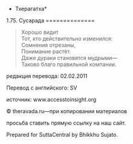 * Тхерагатха*

1\.75\. Сусарада
\=\=\=\=\=\=\=\=\=\=\=\=\=\=

> Хорошо видит  
> Тот, кто действительно изменился:  
> Сомнения отрезаны,  
> Понимание растёт\.  
> Даже дураки становятся мудрыми—  
> Таково благо правильной компании\.

редакция перевода: 02\.02\.2011

Перевод с английского: SV

источник: www\.accesstoinsight\.org

© theravada\.ru—при копировании материалов

просьба ставить прямую ссылку на наш сайт\.

Prepared for SuttaCentral by Bhikkhu Sujato\.
